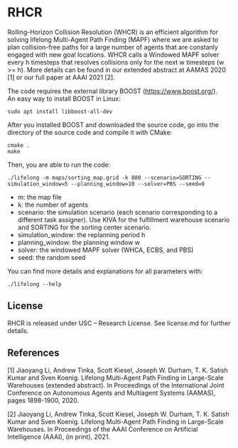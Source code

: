 # RHCR

Rolling-Horizon Collision Resolution (WHCR) is an efficient algorithm for solving lifelong Multi-Agent Path Finding (MAPF) where we are asked to plan collision-free paths for a large number of agents that are constanly engaged with new goal locations. WHCR calls a Windowed MAPF solver every h timesteps that resolves collisions only for the next w timesteps (w >= h). More details can be found in our extended abstract at AAMAS 2020 [1] or our full paper at AAAI 2021 [2].

The code requires the external library BOOST (https://www.boost.org/).    
An easy way to install BOOST in Linux:
```shell script
sudo apt install libboost-all-dev
```

After you installed BOOST and downloaded the source code, go into the directory of the source code and compile it with CMake: 
```
cmake .
make
```

Then, you are able to run the code:
```
./lifelong -m maps/sorting_map.grid -k 800 --scenario=SORTING --simulation_window=5 --planning_window=10 --solver=PBS --seed=0
```

- m: the map file 
- k: the number of agents
- scenario: the simulation scenario (each scenario corresponding to a different task assigner). Use KIVA for the fulfillment warehouse scenario and SORTING for the sorting center scenario. 
- simulation_window: the replanning period h
- planning_window: the planning window w
- solver: the windowed MAPF solver (WHCA, ECBS, and PBS)
- seed: the random seed

You can find more details and explanations for all parameters with:
```
./lifelong --help
```

## License
RHCR is released under USC – Research License. See license.md for further details.
 
## References
[1] Jiaoyang Li, Andrew Tinka, Scott Kiesel, Joseph W. Durham, T. K. Satish Kumar and Sven Koenig. Lifelong Multi-Agent Path Finding in Large-Scale Warehouses (extended abstract). In Proceedings of the International Joint Conference on Autonomous Agents and Multiagent Systems (AAMAS), pages 1898-1900, 2020.

[2] Jiaoyang Li, Andrew Tinka, Scott Kiesel, Joseph W. Durham, T. K. Satish Kumar and Sven Koenig. Lifelong Multi-Agent Path Finding in Large-Scale Warehouses. In Proceedings of the AAAI Conference on Artificial Intelligence (AAAI), (in print), 2021.
